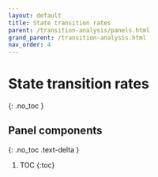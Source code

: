 ```yaml
---
layout: default
title: State transition rates
parent: /transition-analysis/panels.html
grand_parent: /transition-analysis.html
nav_order: 4
---
```


# State transition rates
{: .no_toc }

## Panel components
{: .no_toc .text-delta }

1. TOC
{:toc}



